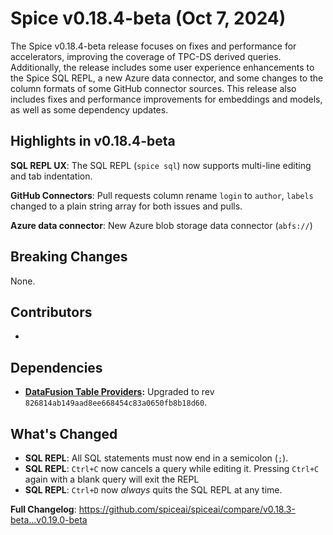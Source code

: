 # Spice v0.18.4-beta (Oct 7, 2024)

The Spice v0.18.4-beta release focuses on fixes and performance for accelerators, improving the coverage of TPC-DS derived queries. Additionally, the release includes some user experience enhancements to the Spice SQL REPL, a new Azure data connector, and some changes to the column formats of some GitHub connector sources. This release also includes fixes and performance improvements for embeddings and models, as well as some dependency updates.

## Highlights in v0.18.4-beta

**SQL REPL UX**: The SQL REPL (`spice sql`) now supports multi-line editing and tab indentation.

**GitHub Connectors**: Pull requests column rename `login` to `author`, `labels` changed to a plain string array for both issues and pulls.

**Azure data connector**: New Azure blob storage data connector (`abfs://`)

## Breaking Changes

None.

## Contributors

-

## Dependencies

- **[DataFusion Table Providers](<(https://github.com/datafusion-contrib/datafusion-table-providers)>):** Upgraded to rev `826814ab149aad8ee668454c83a0650fb8b18d60`.

## What's Changed

- **SQL REPL**: All SQL statements must now end in a semicolon (`;`).
- **SQL REPL**: `Ctrl+C` now cancels a query while editing it. Pressing `Ctrl+C` again with a blank query will exit the REPL
- **SQL REPL**: `Ctrl+D` now _always_ quits the SQL REPL at any time.

**Full Changelog**: <https://github.com/spiceai/spiceai/compare/v0.18.3-beta...v0.19.0-beta>
